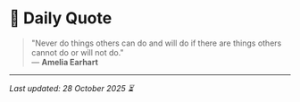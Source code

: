 # 📜 Daily Quote

> "Never do things others can do and will do if there are things others cannot do or will not do."  
> — **Amelia Earhart**

---

_Last updated: 28 October 2025 ⏳_

